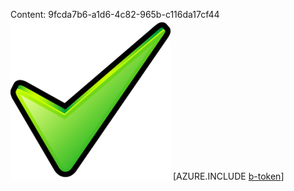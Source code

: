Content: 9fcda7b6-a1d6-4c82-965b-c116da17cf44![image](3cf2f84a-2a2a-4d33-afb1-1dca78c7f3b9.png)
[AZURE.INCLUDE [b-token](76ce5beb-deb7-469d-b39c-6e3ebb3e5ffd.md)]
